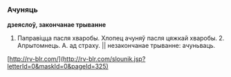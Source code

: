 ### Ачуняць
**дзеяслоў, закончанае трыванне**

1. Паправіцца пасля хваробы. Хлопец ачуняў пасля цяжкай хваробы. 2. Апрытомнець. А. ад страху. || незакончанае трыванне: ачуньваць.

<a rel="author">[http://rv-blr.com/](http://rv-blr.com/slounik.jsp?letterId=0&maskId=0&pageId=325)</a>
